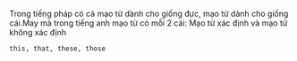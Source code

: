 Trong tiếng pháp có cả mạo từ dành cho giống đực, mạo từ dành cho giống cái.May mà trong tiếng anh mạo từ có mỗi 2 cái: Mạo từ xác định và mạo từ không xác định
```
this, that, these, those
```


